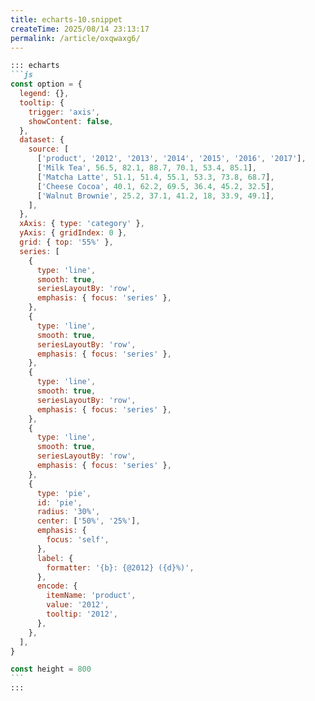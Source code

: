 ```yaml
---
title: echarts-10.snippet
createTime: 2025/08/14 23:13:17
permalink: /article/oxqwaxg6/
---
```

````md
::: echarts
```js
const option = {
  legend: {},
  tooltip: {
    trigger: 'axis',
    showContent: false,
  },
  dataset: {
    source: [
      ['product', '2012', '2013', '2014', '2015', '2016', '2017'],
      ['Milk Tea', 56.5, 82.1, 88.7, 70.1, 53.4, 85.1],
      ['Matcha Latte', 51.1, 51.4, 55.1, 53.3, 73.8, 68.7],
      ['Cheese Cocoa', 40.1, 62.2, 69.5, 36.4, 45.2, 32.5],
      ['Walnut Brownie', 25.2, 37.1, 41.2, 18, 33.9, 49.1],
    ],
  },
  xAxis: { type: 'category' },
  yAxis: { gridIndex: 0 },
  grid: { top: '55%' },
  series: [
    {
      type: 'line',
      smooth: true,
      seriesLayoutBy: 'row',
      emphasis: { focus: 'series' },
    },
    {
      type: 'line',
      smooth: true,
      seriesLayoutBy: 'row',
      emphasis: { focus: 'series' },
    },
    {
      type: 'line',
      smooth: true,
      seriesLayoutBy: 'row',
      emphasis: { focus: 'series' },
    },
    {
      type: 'line',
      smooth: true,
      seriesLayoutBy: 'row',
      emphasis: { focus: 'series' },
    },
    {
      type: 'pie',
      id: 'pie',
      radius: '30%',
      center: ['50%', '25%'],
      emphasis: {
        focus: 'self',
      },
      label: {
        formatter: '{b}: {@2012} ({d}%)',
      },
      encode: {
        itemName: 'product',
        value: '2012',
        tooltip: '2012',
      },
    },
  ],
}

const height = 800
```
:::
````
